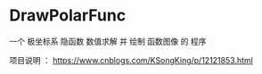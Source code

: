 # DrawPolarFunc
一个 极坐标系 隐函数 数值求解 并 绘制 函数图像 的 程序


项目说明 ：          https://www.cnblogs.com/KSongKing/p/12121853.html


